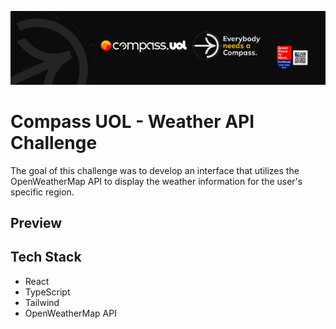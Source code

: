 ![Logo](/src/assets/compass%20uol%20header.jpeg)

# Compass UOL - Weather API Challenge

The goal of this challenge was to develop an interface that utilizes the OpenWeatherMap API to display the weather information for the user's specific region.

## Preview

## Tech Stack

- React
- TypeScript
- Tailwind
- OpenWeatherMap API
